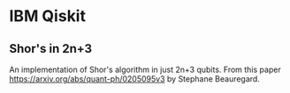 # IBM Qiskit

## Shor's in 2n+3
An implementation of Shor's algorithm in just 2n+3 qubits. From this paper https://arxiv.org/abs/quant-ph/0205095v3 by Stephane Beauregard.

